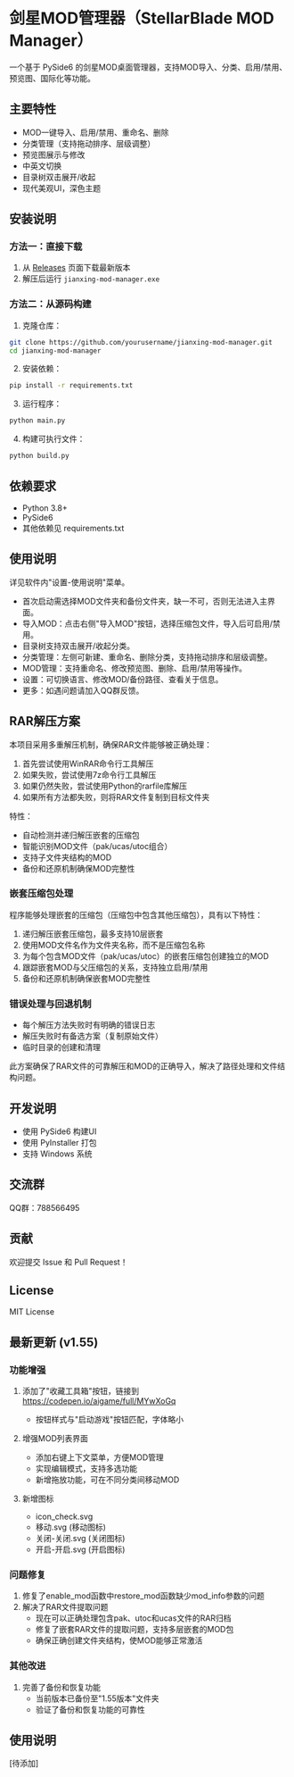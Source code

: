 # 剑星MOD管理器（StellarBlade MOD Manager）

一个基于 PySide6 的剑星MOD桌面管理器，支持MOD导入、分类、启用/禁用、预览图、国际化等功能。

## 主要特性
- MOD一键导入、启用/禁用、重命名、删除
- 分类管理（支持拖动排序、层级调整）
- 预览图展示与修改
- 中英文切换
- 目录树双击展开/收起
- 现代美观UI，深色主题

## 安装说明

### 方法一：直接下载
1. 从 [Releases](https://github.com/yourusername/jianxing-mod-manager/releases) 页面下载最新版本
2. 解压后运行 `jianxing-mod-manager.exe`

### 方法二：从源码构建
1. 克隆仓库：
```bash
git clone https://github.com/yourusername/jianxing-mod-manager.git
cd jianxing-mod-manager
```

2. 安装依赖：
```bash
pip install -r requirements.txt
```

3. 运行程序：
```bash
python main.py
```

4. 构建可执行文件：
```bash
python build.py
```

## 依赖要求
- Python 3.8+
- PySide6
- 其他依赖见 requirements.txt

## 使用说明
详见软件内"设置-使用说明"菜单。

- 首次启动需选择MOD文件夹和备份文件夹，缺一不可，否则无法进入主界面。
- 导入MOD：点击右侧"导入MOD"按钮，选择压缩包文件，导入后可启用/禁用。
- 目录树支持双击展开/收起分类。
- 分类管理：左侧可新建、重命名、删除分类，支持拖动排序和层级调整。
- MOD管理：支持重命名、修改预览图、删除、启用/禁用等操作。
- 设置：可切换语言、修改MOD/备份路径、查看关于信息。
- 更多：如遇问题请加入QQ群反馈。

## RAR解压方案

本项目采用多重解压机制，确保RAR文件能够被正确处理：

1. 首先尝试使用WinRAR命令行工具解压
2. 如果失败，尝试使用7z命令行工具解压
3. 如果仍然失败，尝试使用Python的rarfile库解压
4. 如果所有方法都失败，则将RAR文件复制到目标文件夹

特性：
- 自动检测并递归解压嵌套的压缩包
- 智能识别MOD文件（pak/ucas/utoc组合）
- 支持子文件夹结构的MOD
- 备份和还原机制确保MOD完整性

### 嵌套压缩包处理

程序能够处理嵌套的压缩包（压缩包中包含其他压缩包），具有以下特性：

1. 递归解压嵌套压缩包，最多支持10层嵌套
2. 使用MOD文件名作为文件夹名称，而不是压缩包名称
3. 为每个包含MOD文件（pak/ucas/utoc）的嵌套压缩包创建独立的MOD
4. 跟踪嵌套MOD与父压缩包的关系，支持独立启用/禁用
5. 备份和还原机制确保嵌套MOD完整性

### 错误处理与回退机制
- 每个解压方法失败时有明确的错误日志
- 解压失败时有备选方案（复制原始文件）
- 临时目录的创建和清理

此方案确保了RAR文件的可靠解压和MOD的正确导入，解决了路径处理和文件结构问题。

## 开发说明
- 使用 PySide6 构建UI
- 使用 PyInstaller 打包
- 支持 Windows 系统

## 交流群
QQ群：788566495

## 贡献
欢迎提交 Issue 和 Pull Request！

## License
MIT License

## 最新更新 (v1.55)

### 功能增强
1. 添加了"收藏工具箱"按钮，链接到 https://codepen.io/aigame/full/MYwXoGq
   - 按钮样式与"启动游戏"按钮匹配，字体略小

2. 增强MOD列表界面
   - 添加右键上下文菜单，方便MOD管理
   - 实现编辑模式，支持多选功能
   - 新增拖放功能，可在不同分类间移动MOD

3. 新增图标
   - icon_check.svg
   - 移动.svg (移动图标)
   - 关闭-关闭.svg (关闭图标)
   - 开启-开启.svg (开启图标)

### 问题修复
1. 修复了enable_mod函数中restore_mod函数缺少mod_info参数的问题
2. 解决了RAR文件提取问题
   - 现在可以正确处理包含pak、utoc和ucas文件的RAR归档
   - 修复了嵌套RAR文件的提取问题，支持多层嵌套的MOD包
   - 确保正确创建文件夹结构，使MOD能够正常激活

### 其他改进
1. 完善了备份和恢复功能
   - 当前版本已备份至"1.55版本"文件夹
   - 验证了备份和恢复功能的可靠性

## 使用说明
[待添加] 